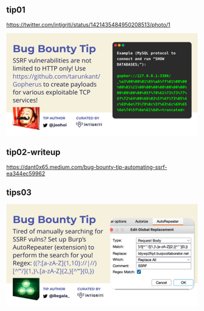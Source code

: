 
## tip01
https://twitter.com/intigriti/status/1421435484950208513/photo/1


![img.png](img.png)


## tip02-writeup
https://dant0x65.medium.com/bug-bounty-tip-automating-ssrf-ea344ec59962


## tips03

![img_1.png](img_1.png)

